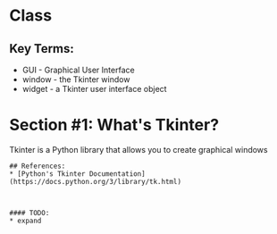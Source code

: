 # Class

## Key Terms:
* GUI - Graphical User Interface
* window - the Tkinter window
* widget - a Tkinter user interface object

# Section #1: What's Tkinter?
Tkinter is a Python library that allows you to create graphical windows

```
## References:
* [Python's Tkinter Documentation](https://docs.python.org/3/library/tk.html)



#### TODO:
* expand
